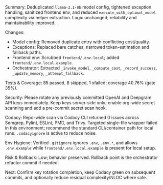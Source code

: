 Summary: Deduplicated `llama-3.1-8b` model config, tightened exception handling, sanitized frontend env, and reduced `execute_with_optimal_model` complexity via helper extraction. Logic unchanged; reliability and maintainability improved.

Changes:
- Model config: Removed duplicate entry with conflicting cost/quality.
- Exceptions: Replaced bare catches; narrowed token-estimation and fallback paths.
- Frontend env: Scrubbed `frontend/.env.local`; added `frontend/.env.local.example`.
- Orchestrator: Extracted `_invoke_model`, `_compute_cost`, `_record_success`, `_update_memory`, `_attempt_fallback`.

Tests & Coverage: 85 passed, 8 skipped, 1 xfailed; coverage 40.76% (gate 35%).

Security: Please rotate any previously committed OpenAI and Deepgram API keys immediately. Keep keys server-side only; enable org-wide secret scanning and add a pre-commit secret scan hook.

Codacy: Repo-wide scan via Codacy CLI returned 0 issues across
Semgrep, Pylint, ESLint, PMD, and Trivy. Targeted single-file wrapper
failed in this environment; recommend the standard CLI/container path
for local runs. `.codacyignore` is active to reduce noise.

Env Hygiene: Verified `.gitignore` ignores `.env`, `.env.*`, and allows
`.env.example` while `frontend/.env.local.example` is present for local
setup.

Risk & Rollback: Low; behavior preserved. Rollback point is the orchestrator refactor commit if needed.

Next: Confirm key rotation completion, keep Codacy green on subsequent commits, and optionally reduce residual complexity/NLOC where safe.
